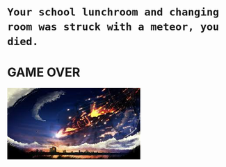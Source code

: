 # ```Your school lunchroom and changing room was struck with a meteor, you died.```
# GAME OVER

![Meteor](meteor.jpeg)